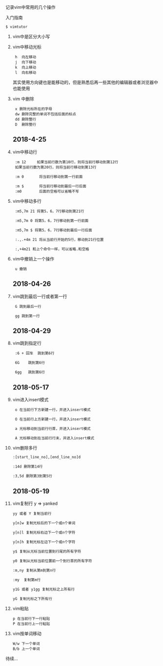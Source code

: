 记录vim中常用的几个操作

入门指南

    $ vimtutor

1. vim中是区分大小写
2. vim中移动光标

        h  向左移动        
        j  向下移动        
        k  向上移动        
        l  向右移动

    其实使用方向键也是能移动的，但是熟悉后再一些其他的编辑器或者浏览器中也能使用

3. vim 中删除

        x 删除光标所在的字母
        dw 删除完整的单词不包括后面的标点
        dd 删除整行
        D  删除整行
 

    ## 2018-4-25

4. vim中移动行 

        :m 12     如果当前行数为第10行，则将当前行移动到第12行
        如果当前行数为第20行，则将当前行移动到第13行
        
        :m 0       将当前行移动到第一行前面
        
        :m $       将当前行移动到最后一行后面
        :m0        后面的空格可以省略不写

5. vim中移动多行

        :m5,7m 21 将第5，6，7行移动到第21行
        
        :m5,7m 0 将第5，6，7行移动到第一行前面
        
        :m5,7m $ 将第5，6，7行移动到最后一行后面
        
        :.,.+4m 21 将从当前行开始的5行，移动到21行位置
        
        :,+4m21 和上个命令一样，可以省略.和空格

6. vim中撤销上一个操作

        u 撤销

 

    ## 2018-04-26
7. vim跳到最后一行或者第一行

        G 跳到最后一行
        
        gg 跳到第一行

 

 

    ## 2018-04-29 
    
8. vim跳到指定行

        :6 + 回车  跳到第6行
        
        6G    跳到第6行
        
        6gg   跳到第6行


    
    ## 2018-05-17
    
9. vim进入insert模式

        o 在当前行下方新建一行，并进入insert模式
        
        O 在当前行上方新建一行，并进入insert模式
        
        a 光标移动到当前行行首，并进入insert模式
        
        A 光标移动到在当前行行末，并进入insert模式

10. vim删除多行

        :[start_line_no],[end_line_no]d
            
        :14d 删除第14行
            
        :3,5d 删除第3到第5行

    ## 2018-05-19

11. vim复制行 y => yanked

        yy 或者 Y 复制当前行 
        
        y[n]w 复制光标后的下一个或n个单词
    
        y[n]l 复制光标右边下一个或n个字符
        
        y[n]h 复制光标左边下一个或n个字符
    
        y$ 复制从光标当前位置到行尾的所有字符
    
        y0 复制从光标当前位置前一个到行首的所有字符
    
        :m,ny 复制从第m到第n行
    
        :my  复制第m行
    
        y1G 或者 y1gg 复制光标之上所有行
        
        yG 复制光标之下所有行
    

12. vim粘贴
    
        p 在当前行下一行粘贴
        P 在当前行上一行粘贴
   
13. vim按单词移动

        W/w 下一个单词
        B/b 上一个单词

待续...

